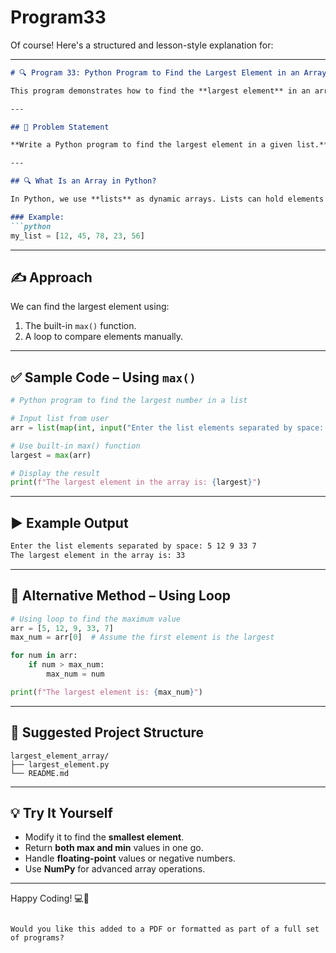 # Program33
Of course! Here's a structured and lesson-style explanation for:

---

```markdown
# 🔍 Program 33: Python Program to Find the Largest Element in an Array (List)

This program demonstrates how to find the **largest element** in an array (list) using Python.

---

## 📌 Problem Statement

**Write a Python program to find the largest element in a given list.**

---

## 🔍 What Is an Array in Python?

In Python, we use **lists** as dynamic arrays. Lists can hold elements of any type and size, and they are mutable.

### Example:
```python
my_list = [12, 45, 78, 23, 56]
```

---

## ✍️ Approach

We can find the largest element using:

1. The built-in `max()` function.
2. A loop to compare elements manually.

---

## ✅ Sample Code – Using `max()`

```python
# Python program to find the largest number in a list

# Input list from user
arr = list(map(int, input("Enter the list elements separated by space: ").split()))

# Use built-in max() function
largest = max(arr)

# Display the result
print(f"The largest element in the array is: {largest}")
```

---

## ▶️ Example Output

```bash
Enter the list elements separated by space: 5 12 9 33 7
The largest element in the array is: 33
```

---

## 🔄 Alternative Method – Using Loop

```python
# Using loop to find the maximum value
arr = [5, 12, 9, 33, 7]
max_num = arr[0]  # Assume the first element is the largest

for num in arr:
    if num > max_num:
        max_num = num

print(f"The largest element is: {max_num}")
```

---

## 📁 Suggested Project Structure

```
largest_element_array/
├── largest_element.py
└── README.md
```

---

## 💡 Try It Yourself

- Modify it to find the **smallest element**.
- Return **both max and min** values in one go.
- Handle **floating-point** values or negative numbers.
- Use **NumPy** for advanced array operations.

---

Happy Coding! 💻🌟

```

Would you like this added to a PDF or formatted as part of a full set of programs?
